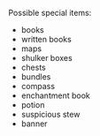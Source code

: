 Possible special items:
 - books
 - written books
 - maps
 - shulker boxes
 - chests
 - bundles
 - compass
 - enchantment book
 - potion
 - suspicious stew
 - banner